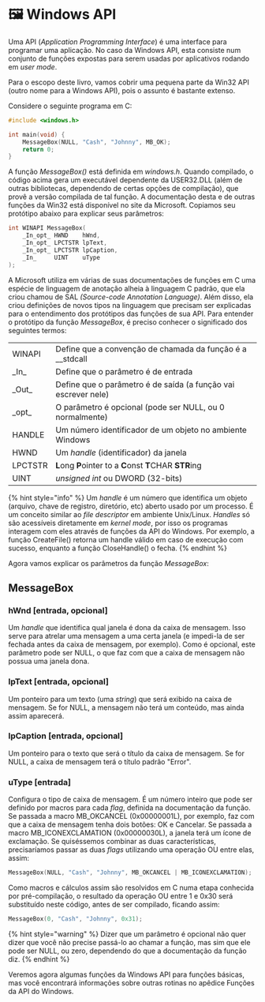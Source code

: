 # 🖼 Windows API

Uma API \(_Application Programming Interface_\) é uma interface para programar uma aplicação. No caso da Windows API, esta consiste num conjunto de funções expostas para serem usadas por aplicativos rodando em _user mode_.

Para o escopo deste livro, vamos cobrir uma pequena parte da Win32 API \(outro nome para a Windows API\), pois o assunto é bastante extenso.

Considere o seguinte programa em C:

```c
#include <windows.h>

int main(void) {
    MessageBox(NULL, "Cash", "Johnny", MB_OK);
    return 0;
}
```

A função _MessageBox\(\)_ está definida em _windows.h_. Quando compilado, o código acima gera um executável dependente da USER32.DLL \(além de outras bibliotecas, dependendo de certas opções de compilação\), que provê a versão compilada de tal função. A documentação desta e de outras funções da Win32 está disponível no site da Microsoft. Copiamos seu protótipo abaixo para explicar seus parâmetros:

```c
int WINAPI MessageBox(
    _In_opt_ HWND    hWnd,
    _In_opt_ LPCTSTR lpText,
    _In_opt_ LPCTSTR lpCaption,
    _In_     UINT    uType
);
```

A Microsoft utiliza em várias de suas documentações de funções em C uma espécie de linguagem de anotação alheia à linguagem C padrão, que ela criou chamou de SAL _\(Source-code Annotation Language\)_. Além disso, ela criou definições de novos tipos na linguagem que precisam ser explicadas para o entendimento dos protótipos das funções de sua API. Para entender o protótipo da função _MessageBox_, é preciso conhecer o significado dos seguintes termos:

|  |  |
| :--- | :--- |
| WINAPI | Define que a convenção de chamada da função é a \_\_stdcall |
| \_In\_ | Define que o parâmetro é de entrada |
| \_Out\_ | Define que o parâmetro é de saída \(a função vai escrever nele\) |
| \_opt\_ | O parâmetro é opcional \(pode ser NULL, ou 0 normalmente\) |
| HANDLE | Um número identificador de um objeto no ambiente Windows |
| HWND | Um _handle_ \(identificador\) da janela |
| LPCTSTR | **L**ong **P**ointer to a **C**onst **T**CHAR **STR**ing |
| UINT | _unsigned int_ ou DWORD \(32-bits\) |

{% hint style="info" %}
Um _handle_ é um número que identifica um objeto \(arquivo, chave de registro, diretório, etc\) aberto usado por um processo. É um conceito similar ao _file descriptor_ em ambiente Unix/Linux. _Handles_ só são acessíveis diretamente em _kernel mode_, por isso os programas interagem com eles através de funções da API do Windows. Por exemplo, a função CreateFile\(\) retorna um handle válido em caso de execução com sucesso, enquanto a função CloseHandle\(\) o fecha.
{% endhint %}

Agora vamos explicar os parâmetros da função _MessageBox_:

## MessageBox

### hWnd \[entrada, opcional\]

Um _handle_ que identifica qual janela é dona da caixa de mensagem. Isso serve para atrelar uma mensagem a uma certa janela \(e impedi-la de ser fechada antes da caixa de mensagem, por exemplo\). Como é opcional, este parâmetro pode ser NULL, o que faz com que a caixa de mensagem não possua uma janela dona.

### lpText \[entrada, opcional\]

Um ponteiro para um texto \(uma _string_\) que será exibido na caixa de mensagem. Se for NULL, a mensagem não terá um conteúdo, mas ainda assim aparecerá.

### lpCaption \[entrada, opcional\]

Um ponteiro para o texto que será o título da caixa de mensagem. Se for NULL, a caixa de mensagem terá o título padrão "Error".

### uType \[entrada\]

Configura o tipo de caixa de mensagem. É um número inteiro que pode ser definido por macros para cada _flag_, definida na documentação da função. Se passada a macro MB\_OKCANCEL \(0x00000001L\), por exemplo, faz com que a caixa de mensagem tenha dois botões: OK e Cancelar. Se passada a macro MB\_ICONEXCLAMATION \(0x00000030L\), a janela terá um ícone de exclamação. Se quiséssemos combinar as duas características, precisaríamos passar as duas _flags_ utilizando uma operação OU entre elas, assim:

```c
MessageBox(NULL, "Cash", "Johnny", MB_OKCANCEL | MB_ICONEXCLAMATION);
```

Como macros e cálculos assim são resolvidos em C numa etapa conhecida por pré-compilação, o resultado da operação OU entre 1 e 0x30 será substituído neste código, antes de ser compilado, ficando assim:

```c
MessageBox(0, "Cash", "Johnny", 0x31);
```

{% hint style="warning" %}
Dizer que um parâmetro é opcional não quer dizer que você não precise passá-lo ao chamar a função, mas sim que ele pode ser NULL, ou zero, dependendo do que a documentação da função diz.
{% endhint %}

Veremos agora algumas funções da Windows API para funções básicas, mas você encontrará informações sobre outras rotinas no apêdice Funções da API do Windows.
